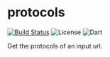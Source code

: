 # protocols

[![Build Status](https://travis-ci.org/axetroy/gpm.svg?branch=master)](https://travis-ci.org/axetroy/gpm)
![License](https://img.shields.io/badge/license-MIT-green.svg)
![Dart](https://img.shields.io/badge/dart-%3E=1.2.0-blue.svg?style=flat-square)

Get the protocols of an input url.